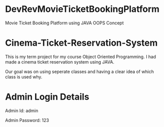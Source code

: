 # DevRevMovieTicketBookingPlatform
Movie Ticket Booking Platform using JAVA OOPS Concept

# Cinema-Ticket-Reservation-System

This is my term project for my course Object Oriented Programming. I had made a cinema ticket reservation system using JAVA.

Our goal was on using seperate classes and having a clear idea of which class is used why. 

# Admin Login Details
Admin Id: admin

Admin Password: 123
